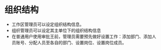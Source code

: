 组织结构
===

- 工作区管理员可以设定组织结构信息。
- 组织管理员可以设定其主单位下的组织结构信息
- 在普通用户使用审批王前，管理员需要预先做好设置工作：添加部门、添加人员账号、分配人员至各自的部门、设置岗位、设置岗位成员。
